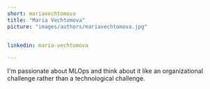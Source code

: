 ```yaml
---
short: mariavechtomova
title: "Maria Vechtomova"
picture: "images/authors/mariavechtomova.jpg"


linkedin: maria-vechtomova

---
```


I'm passionate about MLOps and think about it like an organizational challenge rather than a technological challenge.